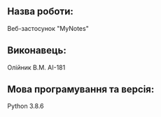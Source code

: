 ## Назва роботи: 
Веб-застосунок "MyNotes"
## Виконавець: 
Олійник В.М. АІ-181
## Мова програмування та версія: 
Python 3.8.6
